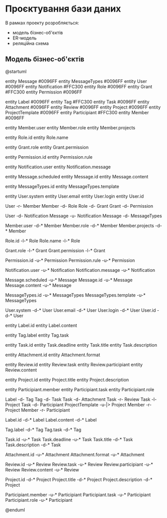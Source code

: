 # Проєктування бази даних

В рамках проекту розробляється: 
- модель бізнес-об'єктів 
- ER-модель
- реляційна схема

## Модель бізнес-об'єктів
@startuml
 
  entity Message #0096FF
  entity MessageTypes #0096FF
  entity User #0096FF
  entity Notification #FFC300
  entity Role #0096FF
  entity Grant #FFC300
  entity Permission #0096FF
 
  entity Label #0096FF
  entity Tag #FFC300
  entity Task #0096FF
  entity Attachment #0096FF
  entity Review #0096FF
  entity Project #0096FF
  entity ProjectTemplate #0096FF
  entity Participiant #FFC300
  entity Member #0096FF
  
  entity Member.user
  entity Member.role
  entity Member.projects
  
  entity Role.id
  entity Role.name

  entity Grant.role
  entity Grant.permission

  entity Permission.id
  entity Permission.rule
  
  entity Notification.user
  entity Notification.message
  
  entity Message.scheduled
  entity Message.id
  entity Message.content

  entity MessageTypes.id
  entity MessageTypes.template
    
  entity User.system
  entity User.email
  entity User.login
  entity User.id

  User -r- Member
  Member -d- Role
  Role -d- Grant
  Grant -d- Permission
  
  User -d- Notification
  Message -u-  Notification
  Message -d-  MessageTypes
  
  Member.user -d-* Member
  Member.role -d-* Member
  Member.projects -d-* Member
  
  Role.id -l-* Role
  Role.name -l-* Role
  
  Grant.role -l-* Grant
  Grant.permission -l-* Grant
  
  Permission.id -u-* Permission
  Permission.rule -u-* Permission
  
  Notification.user -u-* Notification
  Notification.message -u-* Notification
  
  Message.scheduled -u-* Message
  Message.id -u-* Message
  Message.content -u-* Message
  
  MessageTypes.id -u-* MessageTypes
  MessageTypes.template -u-* MessageTypes
  
  User.system -d-* User
  User.email -d-* User
  User.login -d-* User
  User.id -d-* User


  entity Label.id
  entity Label.content
  
  entity Tag.label
  entity Tag.task
  
  entity Task.id
  entity Task.deadline
  entity Task.title
  entity Task.description

  entity Attachment.id
  entity Attachment.format
  
  entity Review.id
  entity Review.task
  entity Review.participiant
  entity Review.content
  
  entity Project.id
  entity Project.title
  entity Project.description
  
  entity Participiant.member
  entity Participiant.task
  entity Participiant.role
  
  Label -d- Tag
  Tag -d- Task
  Task -d- Attachment
  Task -r- Review
  Task -l- Project
  Task -d- Participiant
  ProjectTemplate -u-|> Project
  Member -r- Project
  Member -r- Participiant
  
  Label.id -d-* Label
  Label.content -d-* Label

  Tag.label -d-* Tag
  Tag.task -d-* Tag
  
  Task.id -u-* Task
  Task.deadline -u-* Task
  Task.title -d-* Task
  Task.description -d-* Task
  
  Attachment.id -u-* Attachment
  Attachment.format -u-* Attachment
  
  Review.id -u-* Review
  Review.task -u-* Review
  Review.participiant -u-* Review
  Review.content -u-* Review
  
  Project.id -d-* Project
  Project.title -d-* Project
  Project.description -d-* Project
  
  Participiant.member -u-* Participiant
  Participiant.task -u-* Participiant
  Participiant.role -u-* Participiant
  
@enduml
